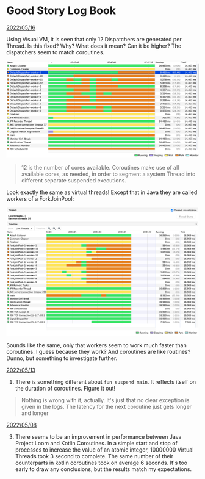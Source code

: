 # Good Story Log Book

<ins>2022/05/16</ins>

Using Visual VM, it is seen that only 12 Dispatchers are generated per Thread. Is this fixed? Why? What does it mean? Can it be higher? The dispatchers seem to match coroutines.

![alt text](./docs/20220516/VisualVMCatch20220516075334.png)

>12 is the number of cores available. Coroutines make use of all available cores, as needed, in order to segment a system Thread into different separate suspended executions.

Look exactly the same as virtual threads! Except that in Java they are called workers of a ForkJoinPool:

![alt text](./docs/20220516/VisualVMCatch20220516225609.png)

Sounds like the same, only that workers seem to work much faster than coroutines. I guess because they work? And coroutines are like routines? Dunno, but something to investigate further.

<ins>2022/05/13</ins>

1. There is something different about `fun suspend main`. It reflects itself on the duration of coroutines. Figure it out!
>Nothing is wrong with it, actually. It's just that no clear exception is given in the logs. The latency for the next coroutine just gets longer and longer

<ins>2022/05/08</ins>

3. There seems to be an improvement in performance between Java Project Loom and Kotlin Coroutines. In a simple start and stop of processes to increase the value of an atomic integer, 10000000 Virtual Threads took 3 second to complete. The same number of their counterparts in kotlin coroutines took
   on average 6 seconds. It's too early to draw any conclusions, but the results match my expectations.